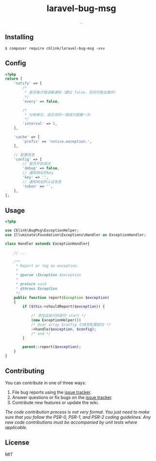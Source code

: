 <h1 align="center"> laravel-bug-msg </h1>

<p align="center"> .</p>


## Installing

```shell
$ composer require cblink/laravel-bug-msg -vvv
```

## Config

```php
<?php
return [
    'notify' => [
        /*
         * 是否每次错误都通知（建议 false，否则可能会轰炸）
         */
        'every' => false,

        /*
         * 分钟单位，该区间同一错误只提醒一次
         */
        'interval' => 5,
    ],

    'cache' => [
        'prefix' => 'notice.exception.',
    ],

    // 配置信息
    'config' => [
        // 是否开启调试
        'debug' => false,
        // 通知地址的key
        'key' => '',
        // 通知地址的认证信息
        'token' => '',
    ],
];
```

## Usage

```php
<?php

use Cblink\BugMsg\ExceptionHelper;
use Illuminate\Foundation\Exceptions\Handler as ExceptionHandler;

class Handler extends ExceptionHandler{
    
    // ...

    /**
     * Report or log an exception.
     *
     * @param \Exception $exception
     *
     * @return void
     * @throws Exception
     */
    public function report(Exception $exception)
    {
        if ($this->shouldReport($exception)) {
       
            /* 添加这段代码即可 start */
            (new ExceptionHelper())
            /* @var array $config 引用至配置部分 */
            ->handle($exception, $config);
            /* end */
        }

        parent::report($exception);
    }
}
```


## Contributing

You can contribute in one of three ways:

1. File bug reports using the [issue tracker](https://github.com/cblink/laravel-bug-msg/issues).
2. Answer questions or fix bugs on the [issue tracker](https://github.com/cblink/laravel-bug-msg/issues).
3. Contribute new features or update the wiki.

_The code contribution process is not very formal. You just need to make sure that you follow the PSR-0, PSR-1, and PSR-2 coding guidelines. Any new code contributions must be accompanied by unit tests where applicable._

## License

MIT